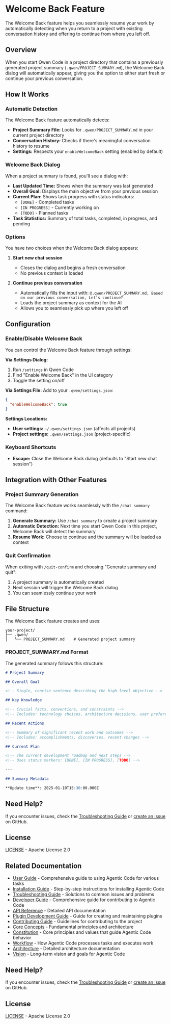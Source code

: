 # Welcome Back Feature

The Welcome Back feature helps you seamlessly resume your work by automatically detecting when you return to a project with existing conversation history and offering to continue from where you left off.

## Overview

When you start Qwen Code in a project directory that contains a previously generated project summary (`.qwen/PROJECT_SUMMARY.md`), the Welcome Back dialog will automatically appear, giving you the option to either start fresh or continue your previous conversation.

## How It Works

### Automatic Detection

The Welcome Back feature automatically detects:

- **Project Summary File:** Looks for `.qwen/PROJECT_SUMMARY.md` in your current project directory
- **Conversation History:** Checks if there's meaningful conversation history to resume
- **Settings:** Respects your `enableWelcomeBack` setting (enabled by default)

### Welcome Back Dialog

When a project summary is found, you'll see a dialog with:

- **Last Updated Time:** Shows when the summary was last generated
- **Overall Goal:** Displays the main objective from your previous session
- **Current Plan:** Shows task progress with status indicators:
  - `[DONE]` - Completed tasks
  - `[IN PROGRESS]` - Currently working on
  - `[TODO]` - Planned tasks
- **Task Statistics:** Summary of total tasks, completed, in progress, and pending

### Options

You have two choices when the Welcome Back dialog appears:

1. **Start new chat session**
   - Closes the dialog and begins a fresh conversation
   - No previous context is loaded

2. **Continue previous conversation**
   - Automatically fills the input with: `@.qwen/PROJECT_SUMMARY.md, Based on our previous conversation, Let's continue?`
   - Loads the project summary as context for the AI
   - Allows you to seamlessly pick up where you left off

## Configuration

### Enable/Disable Welcome Back

You can control the Welcome Back feature through settings:

**Via Settings Dialog:**

1. Run `/settings` in Qwen Code
2. Find "Enable Welcome Back" in the UI category
3. Toggle the setting on/off

**Via Settings File:**
Add to your `.qwen/settings.json`:

```json
{
  "enableWelcomeBack": true
}
```

**Settings Locations:**

- **User settings:** `~/.qwen/settings.json` (affects all projects)
- **Project settings:** `.qwen/settings.json` (project-specific)

### Keyboard Shortcuts

- **Escape:** Close the Welcome Back dialog (defaults to "Start new chat session")

## Integration with Other Features

### Project Summary Generation

The Welcome Back feature works seamlessly with the `/chat summary` command:

1. **Generate Summary:** Use `/chat summary` to create a project summary
2. **Automatic Detection:** Next time you start Qwen Code in this project, Welcome Back will detect the summary
3. **Resume Work:** Choose to continue and the summary will be loaded as context

### Quit Confirmation

When exiting with `/quit-confirm` and choosing "Generate summary and quit":

1. A project summary is automatically created
2. Next session will trigger the Welcome Back dialog
3. You can seamlessly continue your work

## File Structure

The Welcome Back feature creates and uses:

```
your-project/
├── .qwen/
│   └── PROJECT_SUMMARY.md    # Generated project summary
```

### PROJECT_SUMMARY.md Format

The generated summary follows this structure:

```markdown
# Project Summary

## Overall Goal

<!-- Single, concise sentence describing the high-level objective -->

## Key Knowledge

<!-- Crucial facts, conventions, and constraints -->
<!-- Includes: technology choices, architecture decisions, user preferences -->

## Recent Actions

<!-- Summary of significant recent work and outcomes -->
<!-- Includes: accomplishments, discoveries, recent changes -->

## Current Plan

<!-- The current development roadmap and next steps -->
<!-- Uses status markers: [DONE], [IN PROGRESS], [TODO] -->

---

## Summary Metadata

**Update time**: 2025-01-10T15:30:00.000Z
```


## Need Help?

If you encounter issues, check the [Troubleshooting Guide](../user/troubleshooting.md) or [create an issue](https://github.com/lfgranja/agentic-code/issues) on GitHub.

## License

[LICENSE](../LICENSE) - Apache License 2.0

## Related Documentation

- [User Guide](../user/user-guide.md) - Comprehensive guide to using Agentic Code for various tasks
- [Installation Guide](../user/installation.md) - Step-by-step instructions for installing Agentic Code
- [Troubleshooting Guide](../user/troubleshooting.md) - Solutions to common issues and problems
- [Developer Guide](../developer/development-guide.md) - Comprehensive guide for contributing to Agentic Code
- [API Reference](../developer/api-reference.md) - Detailed API documentation
- [Plugin Development Guide](../developer/plugin-development.md) - Guide for creating and maintaining plugins
- [Contributing Guide](../developer/contributing.md) - Guidelines for contributing to the project
- [Core Concepts](../agentic/README.md) - Fundamental principles and architecture
- [Constitution](../agentic/constitution.md) - Core principles and values that guide Agentic Code behavior
- [Workflow](../agentic/workflow.md) - How Agentic Code processes tasks and executes work
- [Architecture](../agentic/architecture.md) - Detailed architecture documentation
- [Vision](../agentic/vision.md) - Long-term vision and goals for Agentic Code

## Need Help?

If you encounter issues, check the [Troubleshooting Guide](../user/troubleshooting.md) or [create an issue](https://github.com/lfgranja/agentic-code/issues) on GitHub.

## License

[LICENSE](../../LICENSE) - Apache License 2.0